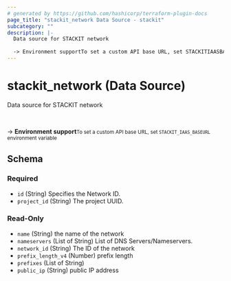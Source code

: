 ```yaml
---
# generated by https://github.com/hashicorp/terraform-plugin-docs
page_title: "stackit_network Data Source - stackit"
subcategory: ""
description: |-
  Data source for STACKIT network
  
  -> Environment supportTo set a custom API base URL, set STACKITIAASBASEURL environment variable
---
```


# stackit_network (Data Source)

Data source for STACKIT network

<br />

-> __Environment support__<small>To set a custom API base URL, set <code>STACKIT_IAAS_BASEURL</code> environment variable </small>



<!-- schema generated by tfplugindocs -->
## Schema

### Required

- `id` (String) Specifies the Network ID.
- `project_id` (String) The project UUID.

### Read-Only

- `name` (String) the name of the network
- `nameservers` (List of String) List of DNS Servers/Nameservers.
- `network_id` (String) The ID of the network
- `prefix_length_v4` (Number) prefix length
- `prefixes` (List of String)
- `public_ip` (String) public IP address


